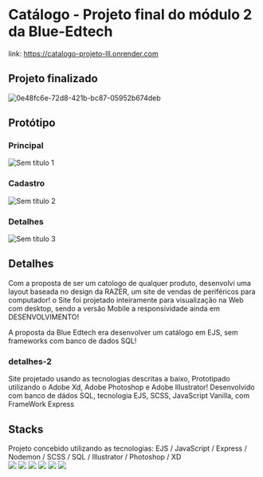 # Catálogo - Projeto final do módulo 2 da Blue-Edtech

link: https://catalogo-projeto-lll.onrender.com

## Projeto finalizado
![0e48fc6e-72d8-421b-bc87-05952b674deb](https://user-images.githubusercontent.com/100146681/167305315-a3276e5f-c9ba-4ec5-b23e-5a137c477764.gif)
## Protótipo
### Principal
![Sem título 1](https://user-images.githubusercontent.com/100146681/167305982-e99a04dd-4644-44c7-8d1d-1130b2c6079c.png)
### Cadastro
![Sem título 2](https://user-images.githubusercontent.com/100146681/167305999-4bf83c55-e089-494e-bd7b-0aef92a6120f.png)
### Detalhes
![Sem título 3](https://user-images.githubusercontent.com/100146681/167306002-30b2e9e3-e7d6-4c8a-b630-a695add20301.png)

## Detalhes 

Com a proposta de ser um catologo de qualquer produto, desenvolvi uma layout baseada no design da RAZER, um site de vendas de periféricos para computador!
o Site foi projetado inteiramente para visualização na Web com desktop, sendo a versão Mobile a responsividade ainda em DESENVOLVIMENTO!

A proposta da Blue Edtech era desenvolver um catálogo em EJS, sem frameworks com banco de dados SQL! 

### detalhes-2
Site projetado usando as tecnologias descritas a baixo, Prototipado utilizando o Adobe Xd, Adobe Photoshop e Adobe Illustrator!
Desenvolvido com banco de dádos SQL, tecnologia EJS, SCSS, JavaScript Vanilla, com FrameWork Express

## Stacks

Projeto concebido utilizando as tecnologias: 
<list>
EJS /
JavaScript /
Express /
Nodemon /
SCSS /
SQL / 
Illustrator /
Photoshop /
XD 
</list>  
<img src="https://img.icons8.com/color/96/000000/javascript--v1.png"/>
<img src="https://img.icons8.com/color/96/000000/css3.png"/>
<img src="https://img.icons8.com/color/96/000000/postgreesql.png"/>
<img src="https://img.icons8.com/color/96/000000/adobe-xd--v1.png"/>
<img src="https://img.icons8.com/color/96/000000/adobe-photoshop--v1.png"/>
<img src="https://img.icons8.com/color/96/000000/adobe-illustrator--v1.png"/>
